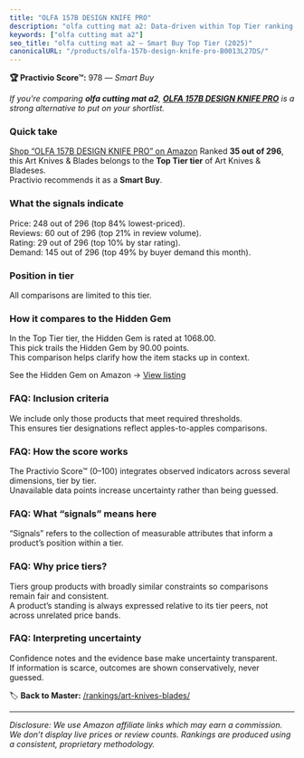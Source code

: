 ```yaml
---
title: "OLFA 157B DESIGN KNIFE PRO"
description: "olfa cutting mat a2: Data-driven within Top Tier ranking using the Practivio Score™. Positioned by quality, value, demand, findability, momentum."
keywords: ["olfa cutting mat a2"]
seo_title: "olfa cutting mat a2 — Smart Buy Top Tier (2025)"
canonicalURL: "/products/olfa-157b-design-knife-pro-B0013L27DS/"
---
```


**🏆 Practivio Score™:** 978 — _Smart Buy_


*If you're comparing **olfa cutting mat a2**, **[OLFA 157B DESIGN KNIFE PRO](https://www.amazon.com/dp/B0013L27DS?tag=practivio-20)** is a strong alternative to put on your shortlist.*
### Quick take
[Shop “OLFA 157B DESIGN KNIFE PRO” on Amazon](https://www.amazon.com/dp/B0013L27DS?tag=practivio-20)
Ranked **35 out of 296**, this Art Knives & Blades belongs to the **Top Tier tier** of Art Knives & Bladeses.  
Practivio recommends it as a **Smart Buy**.

### What the signals indicate
Price: 248 out of 296 (top 84% lowest-priced).  
Reviews: 60 out of 296 (top 21% in review volume).  
Rating: 29 out of 296 (top 10% by star rating).  
Demand: 145 out of 296 (top 49% by buyer demand this month).

### Position in tier
All comparisons are limited to this tier.

### How it compares to the Hidden Gem
In the Top Tier tier, the Hidden Gem is rated at 1068.00.  
This pick trails the Hidden Gem by 90.00 points.  
This comparison helps clarify how the item stacks up in context.  

See the Hidden Gem on Amazon → [View listing](https://www.amazon.com/dp/B016ISHAC8?tag=practivio-20)

### FAQ: Inclusion criteria
We include only those products that meet required thresholds.  
This ensures tier designations reflect apples-to-apples comparisons.

### FAQ: How the score works
The Practivio Score™ (0–100) integrates observed indicators across several dimensions, tier by tier.  
Unavailable data points increase uncertainty rather than being guessed.

### FAQ: What “signals” means here
“Signals” refers to the collection of measurable attributes that inform a product’s position within a tier.

### FAQ: Why price tiers?
Tiers group products with broadly similar constraints so comparisons remain fair and consistent.  
A product’s standing is always expressed relative to its tier peers, not across unrelated price bands.

### FAQ: Interpreting uncertainty
Confidence notes and the evidence base make uncertainty transparent.  
If information is scarce, outcomes are shown conservatively, never guessed.


🏷️ **Back to Master:** [/rankings/art-knives-blades/](/rankings/art-knives-blades/)

---
_Disclosure: We use Amazon affiliate links which may earn a commission. We don’t display live prices or review counts. Rankings are produced using a consistent, proprietary methodology._
